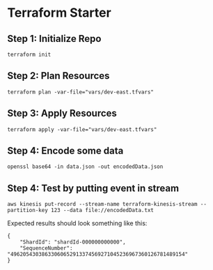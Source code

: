 # Terraform Starter

## Step 1: Initialize Repo
```
terraform init
```

## Step 2: Plan Resources
```
terraform plan -var-file="vars/dev-east.tfvars"
```

## Step 3: Apply Resources
```
terraform apply -var-file="vars/dev-east.tfvars"
```

## Step 4: Encode some data

```
openssl base64 -in data.json -out encodedData.json
```

## Step 4: Test by putting event in stream

```
aws kinesis put-record --stream-name terraform-kinesis-stream --partition-key 123 --data file://encodedData.txt
```

Expected results should look something like this:
```
{
    "ShardId": "shardId-000000000000",
    "SequenceNumber": "49620543038633060652913374569271045236967360126781489154"
}
```
